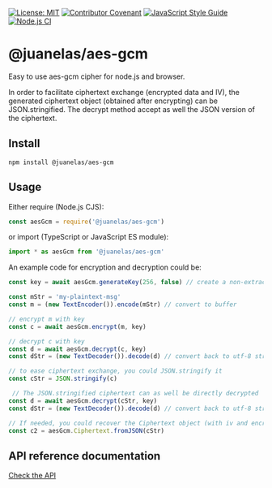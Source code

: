 [![License: MIT](https://img.shields.io/badge/License-MIT-yellow.svg)](LICENSE)
[![Contributor Covenant](https://img.shields.io/badge/Contributor%20Covenant-2.1-4baaaa.svg)](CODE_OF_CONDUCT.md)
[![JavaScript Style Guide](https://img.shields.io/badge/code_style-standard-brightgreen.svg)](https://standardjs.com)
[![Node.js CI](https://github.com/juanelas/aes-gcm/actions/workflows/build-and-test.yml/badge.svg)](https://github.com/juanelas/aes-gcm/actions/workflows/build-and-test.yml)

# @juanelas/aes-gcm

Easy to use aes-gcm cipher for node.js and browser.

In order to facilitate ciphertext exchange (encrypted data and IV), the generated ciphertext object (obtained after encrypting) can be JSON.stringified. The decrypt method accept as well the JSON version of the ciphertext.

## Install

```console
npm install @juanelas/aes-gcm
```

## Usage

Either require (Node.js CJS):

```javascript
const aesGcm = require('@juanelas/aes-gcm')
```

or import (TypeScript or JavaScript ES module):

```javascript
import * as aesGcm from '@juanelas/aes-gcm'
```

An example code for encryption and decryption could be:

```typescript
const key = await aesGcm.generateKey(256, false) // create a non-extractable random key of 256 bits

const mStr = 'my-plaintext-msg'
const m = (new TextEncoder()).encode(mStr) // convert to buffer

// encrypt m with key
const c = await aesGcm.encrypt(m, key)

// decrypt c with key
const d = await aesGcm.decrypt(c, key)
const dStr = (new TextDecoder()).decode(d) // convert back to utf-8 string 'my-plaintext-msg'

// to ease ciphertext exchange, you could JSON.stringify it
const cStr = JSON.stringify(c)

 // The JSON.stringified ciphertext can as well be directly decrypted
const d = await aesGcm.decrypt(cStr, key)
const dStr = (new TextDecoder()).decode(d) // convert back to utf-8 string 'my-plaintext-msg'

// If needed, you could recover the Ciphertext object (with iv and encrypted) from cStr
const c2 = aesGcm.Ciphertext.fromJSON(cStr)

```

## API reference documentation

[Check the API](docs/API.md)
